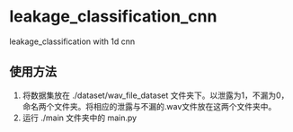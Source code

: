 # leakage_classification_cnn
leakage_classification with 1d cnn
## 使用方法
1. 将数据集放在 ./dataset/wav_file_dataset 文件夹下。以泄露为1，不漏为0，命名两个文件夹。将相应的泄露与不漏的.wav文件放在这两个文件夹中。
2. 运行 ./main 文件夹中的 main.py
